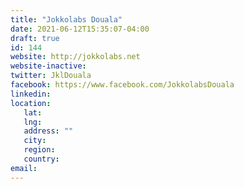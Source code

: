 ```yaml
---
title: "Jokkolabs Douala"
date: 2021-06-12T15:35:07-04:00
draft: true
id: 144
website: http://jokkolabs.net
website-inactive: 
twitter: JklDouala
facebook: https://www.facebook.com/JokkolabsDouala
linkedin: 
location: 
   lat: 
   lng: 
   address: ""
   city: 
   region: 
   country: 
email: 
---
```


